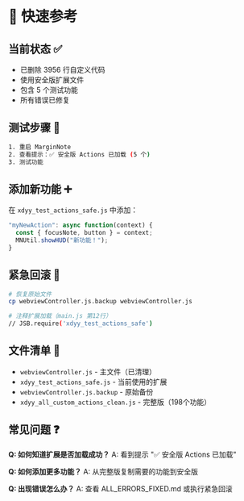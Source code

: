 # 🚀 快速参考

## 当前状态 ✅
- 已删除 3956 行自定义代码
- 使用安全版扩展文件
- 包含 5 个测试功能
- 所有错误已修复

## 测试步骤 🧪
```bash
1. 重启 MarginNote
2. 查看提示：✅ 安全版 Actions 已加载 (5 个)
3. 测试功能
```

## 添加新功能 ➕
在 `xdyy_test_actions_safe.js` 中添加：
```javascript
"myNewAction": async function(context) {
  const { focusNote, button } = context;
  MNUtil.showHUD("新功能！");
}
```

## 紧急回滚 🚨
```bash
# 恢复原始文件
cp webviewController.js.backup webviewController.js

# 注释扩展加载（main.js 第12行）
// JSB.require('xdyy_test_actions_safe')
```

## 文件清单 📁
- `webviewController.js` - 主文件（已清理）
- `xdyy_test_actions_safe.js` - 当前使用的扩展
- `webviewController.js.backup` - 原始备份
- `xdyy_all_custom_actions_clean.js` - 完整版（198个功能）

## 常见问题 ❓
**Q: 如何知道扩展是否加载成功？**
A: 看到提示 "✅ 安全版 Actions 已加载"

**Q: 如何添加更多功能？**
A: 从完整版复制需要的功能到安全版

**Q: 出现错误怎么办？**
A: 查看 ALL_ERRORS_FIXED.md 或执行紧急回滚